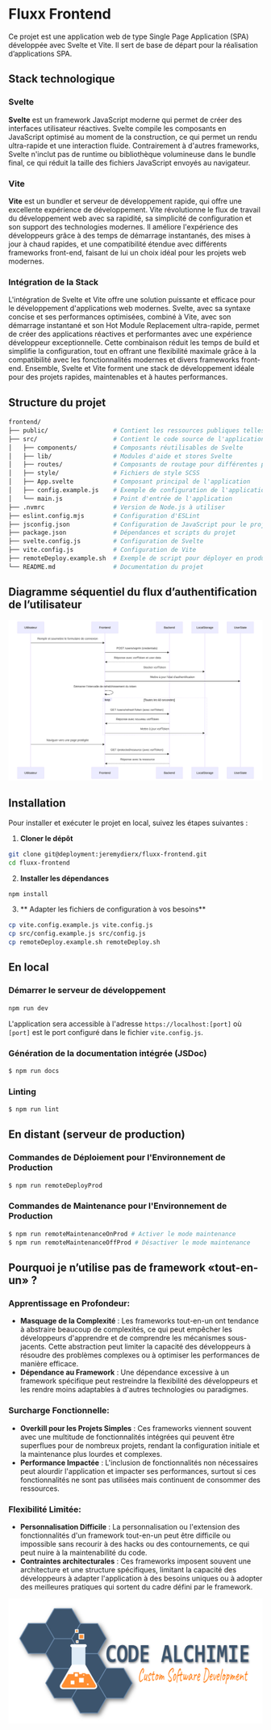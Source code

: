 # Fluxx Frontend

Ce projet est une application web de type Single Page Application (SPA) développée avec Svelte et Vite. Il sert de base de départ pour la réalisation d’applications SPA.

## Stack technologique

### Svelte

**Svelte** est un framework JavaScript moderne qui permet de créer des interfaces utilisateur réactives. Svelte compile les composants en JavaScript optimisé au moment de la construction, ce qui permet un rendu ultra-rapide et une interaction fluide. Contrairement à d'autres frameworks, Svelte n'inclut pas de runtime ou bibliothèque volumineuse dans le bundle final, ce qui réduit la taille des fichiers JavaScript envoyés au navigateur.

### Vite

**Vite** est un bundler et serveur de développement rapide, qui offre une excellente expérience de développement. Vite révolutionne le flux de travail du développement web avec sa rapidité, sa simplicité de configuration et son support des technologies modernes. Il améliore l'expérience des développeurs grâce à des temps de démarrage instantanés, des mises à jour à chaud rapides, et une compatibilité étendue avec différents frameworks front-end, faisant de lui un choix idéal pour les projets web modernes.

### Intégration de la Stack

L'intégration de Svelte et Vite offre une solution puissante et efficace pour le développement d'applications web modernes. Svelte, avec sa syntaxe concise et ses performances optimisées, combiné à Vite, avec son démarrage instantané et son Hot Module Replacement ultra-rapide, permet de créer des applications réactives et performantes avec une expérience développeur exceptionnelle. Cette combinaison réduit les temps de build et simplifie la configuration, tout en offrant une flexibilité maximale grâce à la compatibilité avec les fonctionnalités modernes et divers frameworks front-end. Ensemble, Svelte et Vite forment une stack de développement idéale pour des projets rapides, maintenables et à hautes performances.

## Structure du projet

``` bash
frontend/
├── public/                  # Contient les ressources publiques telles que les images, les manifestes, etc.
├── src/                     # Contient le code source de l'application
│   ├── components/          # Composants réutilisables de Svelte
│   ├── lib/                 # Modules d'aide et stores Svelte
│   ├── routes/              # Composants de routage pour différentes pages
│   ├── style/               # Fichiers de style SCSS
│   ├── App.svelte           # Composant principal de l'application
│   ├── config.example.js    # Exemple de configuration de l'application
│   └── main.js              # Point d'entrée de l'application
├── .nvmrc                   # Version de Node.js à utiliser
├── eslint.config.mjs        # Configuration d'ESLint
├── jsconfig.json            # Configuration de JavaScript pour le projet
├── package.json             # Dépendances et scripts du projet
├── svelte.config.js         # Configuration de Svelte
├── vite.config.js           # Configuration de Vite
├── remoteDeploy.example.sh  # Exemple de script pour déployer en production
└── README.md                # Documentation du projet
```

## Diagramme séquentiel du flux d’authentification de l’utilisateur

![Diagramme séquentiel du flux d’authentification de l’utilisateur](./public/img/authentication-diagram-frontend.svg)

## Installation

Pour installer et exécuter le projet en local, suivez les étapes suivantes :

1. **Cloner le dépôt**

```bash
git clone git@deployment:jeremydierx/fluxx-frontend.git
cd fluxx-frontend
```

2. **Installer les dépendances**

```bash
npm install
```

3. ** Adapter les fichiers de configuration à vos besoins**

```bash
cp vite.config.example.js vite.config.js
cp src/config.example.js src/config.js
cp remoteDeploy.example.sh remoteDeploy.sh
```

## En local

### Démarrer le serveur de développement

```bash
npm run dev
```

L'application sera accessible à l'adresse `https://localhost:[port]` où `[port]` est le port configuré dans le fichier `vite.config.js`.

### Génération de la documentation intégrée (JSDoc)

``` bash
$ npm run docs
```

### Linting

``` bash
$ npm run lint
```

## En distant (serveur de production)

### Commandes de Déploiement pour l'Environnement de Production

``` bash
$ npm run remoteDeployProd
```

### Commandes de Maintenance pour l'Environnement de Production

``` bash
$ npm run remoteMaintenanceOnProd # Activer le mode maintenance
$ npm run remoteMaintenanceOffProd # Désactiver le mode maintenance
```

## Pourquoi je n’utilise pas de framework «tout-en-un» ?

### Apprentissage en Profondeur:

- **Masquage de la Complexité** : Les frameworks tout-en-un ont tendance à abstraire beaucoup de complexités, ce qui peut empêcher les développeurs d'apprendre et de comprendre les mécanismes sous-jacents. Cette abstraction peut limiter la capacité des développeurs à résoudre des problèmes complexes ou à optimiser les performances de manière efficace.
- **Dépendance au Framework** : Une dépendance excessive à un framework spécifique peut restreindre la flexibilité des développeurs et les rendre moins adaptables à d'autres technologies ou paradigmes.

### Surcharge Fonctionnelle:

- **Overkill pour les Projets Simples** : Ces frameworks viennent souvent avec une multitude de fonctionnalités intégrées qui peuvent être superflues pour de nombreux projets, rendant la configuration initiale et la maintenance plus lourdes et complexes.
- **Performance Impactée** : L'inclusion de fonctionnalités non nécessaires peut alourdir l'application et impacter ses performances, surtout si ces fonctionnalités ne sont pas utilisées mais continuent de consommer des ressources.

### Flexibilité Limitée:

- **Personnalisation Difficile** : La personnalisation ou l'extension des fonctionnalités d'un framework tout-en-un peut être difficile ou impossible sans recourir à des hacks ou des contournements, ce qui peut nuire à la maintenabilité du code.
- **Contraintes architecturales** : Ces frameworks imposent souvent une architecture et une structure spécifiques, limitant la capacité des développeurs à adapter l'application à des besoins uniques ou à adopter des meilleures pratiques qui sortent du cadre défini par le framework.

![Fluxx Backend par Code Alchimie](./public/img/logo.png)
